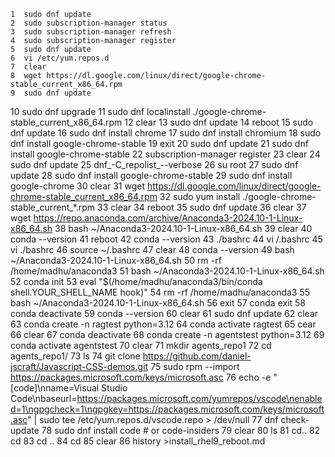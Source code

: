     1  sudo dnf update
    2  sudo subscription-manager status
    3  sudo subscription-manager refresh
    4  sudo subscription-manager register
    5  sudo dnf update
    6  vi /etc/yum.repos.d
    7  clear
    8  wget https://dl.google.com/linux/direct/google-chrome-stable_current_x86_64.rpm
    9  sudo dnf update
   10  sudo dnf upgrade
   11  sudo dnf localinstall ./google-chrome-stable_current_x86_64.rpm
   12  clear
   13  sudo dnf update
   14  reboot
   15  sudo dnf update
   16  sudo dnf install chrome
   17  sudo dnf install chromium
   18  sudo dnf install google-chrome-stable
   19  exit
   20  sudo dnf update
   21  sudo dnf install google-chrome-stable
   22  subscription-manager register
   23  clear
   24  sudo dnf update
   25  dnf_-C_repolist_--verbose
   26  su root
   27  sudo dnf update
   28  sudo dnf install google-chrome-stable
   29  sudo dnf install google-chrome
   30  clear
   31  wget https://dl.google.com/linux/direct/google-chrome-stable_current_x86_64.rpm
   32  sudo yum install ./google-chrome-stable_current_*.rpm
   33  clear
   34  reboot
   35  sudo dnf update
   36  clear
   37  wget https://repo.anaconda.com/archive/Anaconda3-2024.10-1-Linux-x86_64.sh
   38  bash ~/Anaconda3-2024.10-1-Linux-x86_64.sh
   39  clear
   40  conda --version
   41  reboot
   42  conda --version
   43  ./bashrc
   44  vi /.bashrc
   45  vi ./bashrc
   46  source ~/.bashrc
   47  clear
   48  conda --version
   49  bash ~/Anaconda3-2024.10-1-Linux-x86_64.sh
   50  rm -rf /home/madhu/anaconda3
   51  bash ~/Anaconda3-2024.10-1-Linux-x86_64.sh
   52  conda init
   53  eval "$(/home/madhu/anaconda3/bin/conda shell.YOUR_SHELL_NAME hook)" 
   54  rm -rf /home/madhu/anaconda3
   55  bash ~/Anaconda3-2024.10-1-Linux-x86_64.sh
   56  exit
   57  conda exit
   58  conda deactivate
   59  conda --version
   60  clear
   61  sudo dnf update
   62  clear
   63  conda create -n ragtest python=3.12
   64  conda activate ragtest
   65  cear
   66  clear
   67  conda deactivate
   68  conda create -n agentstest python=3.12
   69  conda activate agentstest
   70  clear
   71  mkdir agents_repo1
   72  cd agents_repo1/
   73  ls
   74  git clone https://github.com/daniel-jscraft/Javascript-CSS-demos.git
   75  sudo rpm --import https://packages.microsoft.com/keys/microsoft.asc
   76  echo -e "[code]\nname=Visual Studio Code\nbaseurl=https://packages.microsoft.com/yumrepos/vscode\nenabled=1\ngpgcheck=1\ngpgkey=https://packages.microsoft.com/keys/microsoft.asc" | sudo tee /etc/yum.repos.d/vscode.repo > /dev/null
   77  dnf check-update
   78  sudo dnf install code # or code-insiders
   79  clear
   80  ls
   81  cd..
   82  cd
   83  cd ..
   84  cd
   85  clear
   86  history >install_rhel9_reboot.md
